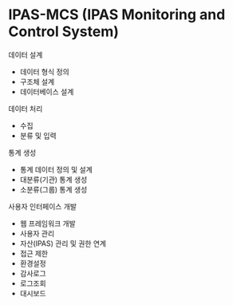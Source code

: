 # IPAS-MCS (IPAS Monitoring and Control System)
데이터 설계
- 데이터 형식 정의
- 구조체 설계
- 데이터베이스 설계

데이터 처리
- 수집
- 분류 및 입력

통계 생성
- 통계 데이터 정의 및 설계
- 대분류(기관) 통계 생성
- 소분류(그룹) 통계 생성

사용자 인터페이스 개발
- 웹 프레임워크 개발
- 사용자 관리
- 자산(IPAS) 관리 및 권한 연계
- 접근 제한
- 환경설정
- 감사로그
- 로그조회
- 대시보드